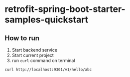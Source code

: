 # retrofit-spring-boot-starter-samples-quickstart

## How to run
1. Start backend service
2. Start current project
3. run `curl` command on terminal

``` shell
curl http://localhost:9301/v1/hello/abc 
```



